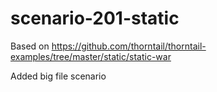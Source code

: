 # scenario-201-static

Based on https://github.com/thorntail/thorntail-examples/tree/master/static/static-war

Added big file scenario